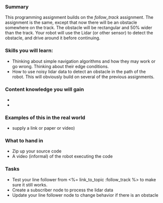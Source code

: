 ### Summary

This programming assignment builds on the *follow_track* assignment. The assignment is the same, except that now there will be an obstacle somewhere on the track. The obstacle will be rectangular and 50% wider than the track. Your robot will use the Lidar (or other sensor) to detect the obstacle, and drive around it before continuing.

### Skills you will learn:

* Thinking about simple navigation algorithms and how they may work or go wrong. Thinking about their edge conditions.
* How to use noisy lidar data to detect an obstacle in the path of the robot. This will obviously build on several of the previous assignments.

### Content knowledge you will gain
* 

* 

### Examples of this in the real world
* supply a link or paper or video)

### What to hand in
* Zip up your source code
* A video (informal) of the robot executing the code

### Tasks
* Test your line follower from <%= link_to_topic :follow_track %> to make sure it still works.
* Create a subscriber node to process the lidar data
* Update your line follower node to change behavior if there is an obstacle

